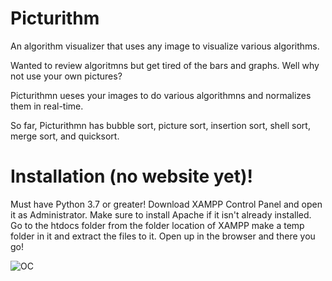 # Picturithm
An algorithm visualizer that uses any image to visualize various algorithms. 



Wanted to review algoritmns but get tired of the bars and graphs. Well why not use your own pictures? 

Picturithmn ueses your images to do various algorithmns and normalizes them in real-time. 

So far, Picturithmn has bubble sort, picture sort, insertion sort, shell sort, merge sort, and quicksort. 




# Installation (no website yet)! #

Must have Python 3.7 or greater! 
Download XAMPP Control Panel and open it as Administrator. Make sure to install Apache if it isn't already installed. 
Go to the htdocs folder from the folder location of XAMPP make a temp folder in it and extract the files to it.
Open up in the browser and there you go!

![OC](https://media.giphy.com/media/7GAj6oghidskq1aBoB/giphy.gif)
